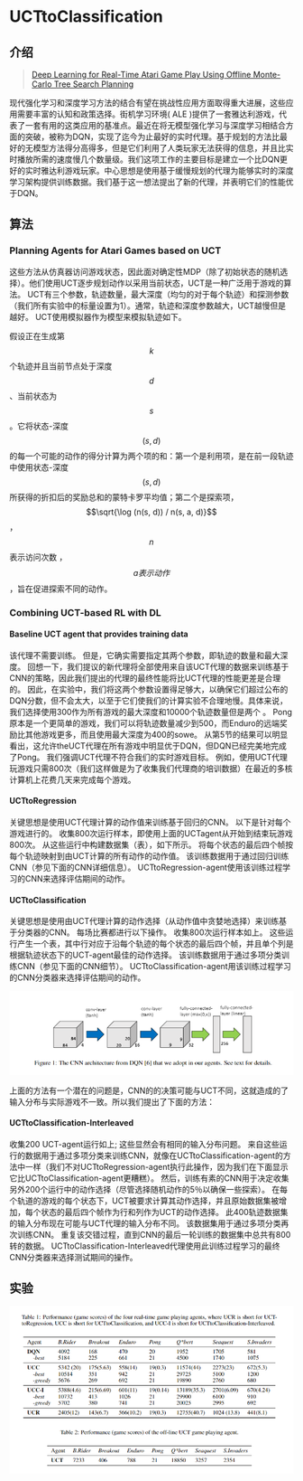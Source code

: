# UCTtoClassification

## 介绍

> [Deep Learning for Real-Time Atari Game Play Using Offline Monte-Carlo Tree Search Planning](https://web.eecs.umich.edu/~baveja/Papers/UCTtoCNNsAtariGames-FinalVersion.pdf)

现代强化学习和深度学习方法的结合有望在挑战性应用方面取得重大进展，这些应用需要丰富的认知和政策选择。街机学习环境\( ALE \)提供了一套雅达利游戏，代表了一套有用的这类应用的基准点。最近在将无模型强化学习与深度学习相结合方面的突破，被称为DQN，实现了迄今为止最好的实时代理。基于规划的方法比最好的无模型方法得分高得多，但是它们利用了人类玩家无法获得的信息，并且比实时播放所需的速度慢几个数量级。我们这项工作的主要目标是建立一个比DQN更好的实时雅达利游戏玩家。中心思想是使用基于缓慢规划的代理为能够实时的深度学习架构提供训练数据。我们基于这一想法提出了新的代理，并表明它们的性能优于DQN。

## 算法

### Planning Agents for Atari Games based on UCT

这些方法从仿真器访问游戏状态，因此面对确定性MDP（除了初始状态的随机选择）。他们使用UCT逐步规划动作以采用当前状态，UCT是一种广泛用于游戏的算法。 UCT有三个参数，轨迹数量，最大深度（均匀的对于每个轨迹）和探测参数（我们所有实验中的标量设置为1）。通常，轨迹和深度参数越大，UCT越慢但是越好。 UCT使用模拟器作为模型来模拟轨迹如下。

假设正在生成第 $$k$$ 个轨迹并且当前节点处于深度 $$d$$ 、当前状态为 $$s$$ 。它将状态-深度 $$(s, d)$$ 的每一个可能的动作的得分计算为两个项的和：第一个是利用项，是在前一段轨迹中使用状态-深度 $$(s, d)$$ 所获得的折扣后的奖励总和的蒙特卡罗平均值；第二个是探索项， $$\sqrt{\log (n(s, d)) / n(s, a, d)}$$ ， $$n$$表示访问次数 ， $$a表示动作$$ ，旨在促进探索不同的动作。

### Combining UCT-based RL with DL

#### Baseline UCT agent that provides training data

该代理不需要训练。 但是，它确实需要指定其两个参数，即轨迹的数量和最大深度。 回想一下，我们提议的新代理将全部使用来自该UCT代理的数据来训练基于CNN的策略，因此我们提出的代理的最终性能将比UCT代理的性能更差是合理的。 因此，在实验中，我们将这两个参数设置得足够大，以确保它们超过公布的DQN分数，但不会太大，以至于它们使我们的计算实验不合理地慢。具体来说，我们选择使用300作为所有游戏的最大深度和10000个轨迹数量但是两个 。 Pong原本是一个更简单的游戏，我们可以将轨迹数量减少到500，而Enduro的远端奖励比其他游戏更多，而且使用最大深度为400的sowe。 从第5节的结果可以明显看出，这允许theUCT代理在所有游戏中明显优于DQN，但DQN已经完美地完成了Pong。 我们强调UCT代理不符合我们的实时游戏目标。 例如，使用UCT代理玩游戏只需800次（我们这样做是为了收集我们代理商的培训数据）在最近的多核计算机上花费几天来完成每个游戏。

#### UCTtoRegression

关键思想是使用UCT代理计算的动作值来训练基于回归的CNN。 以下是针对每个游戏进行的。 收集800次运行样本，即使用上面的UCTagent从开始到结束玩游戏800次。 从这些运行中构建数据集（表），如下所示。 将每个状态的最后四个帧按每个轨迹映射到由UCT计算的所有动作的动作值。 该训练数据用于通过回归训练CNN（参见下面的CNN详细信息）。 UCTtoRegression-agent使用该训练过程学习的CNN来选择评估期间的动作。

#### UCTtoClassification

关键思想是使用由UCT代理计算的动作选择（从动作值中贪婪地选择）来训练基于分类器的CNN。 每场比赛都进行以下操作。 收集800次运行样本如上。 这些运行产生一个表，其中行对应于沿每个轨迹的每个状态的最后四个帧，并且单个列是根据轨迹状态下的UCT-agent最佳的动作选择。 该训练数据用于通过多项分类训练CNN（参见下面的CNN细节）。 UCTtoClassification-agent用该训练过程学习的CNN分类器来选择评估期间的动作。

![](../../.gitbook/assets/image%20%2867%29.png)

上面的方法有一个潜在的问题是，CNN的的决策可能与UCT不同，这就造成的了输入分布与实际游戏不一致。所以我们提出了下面的方法：

#### UCTtoClassification-Interleaved

收集200 UCT-agent运行如上; 这些显然会有相同的输入分布问题。 来自这些运​​行的数据用于通过多项分类来训练CNN，就像在UCTtoClassification-agent的方法中一样（我们不对UCTtoRegression-agent执行此操作，因为我们在下面显示它比UCTtoClassification-agent更糟糕）。 然后，训练有素的CNN用于决定收集另外200个运行中的动作选择（尽管选择随机动作的5％以确保一些探索）。 在每个轨道的游戏的每个状态下，UCT被要求计算其动作选择，并且原始数据集被增加，每个状态的最后四个帧作为行和列作为UCT的动作选择。 此400轨迹数据集的输入分布现在可能与UCT代理的输入分布不同。 该数据集用于通过多项分类再次训练CNN。 重复该交错过程，直到CNN的最后一轮训练的数据集中总共有800转的数据。 UCTtoClassification-Interleaved代理使用此训练过程学习的最终CNN分类器来选择测试期间的操作。

## 实验

![](../../.gitbook/assets/image%20%2848%29.png)



